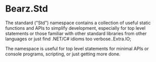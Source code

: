 # Bearz.Std

The standard ("Std") namespace contains a collection of useful static functions and APIs to simplify development,
especially for top level statements or those familiar with other standard libraries from other languages or just
find .NET/C# idioms too verbose..Extra.IO;

The namespace is useful for top level statements for minimal APIs or console programs, scripting, or
just getting more done.



